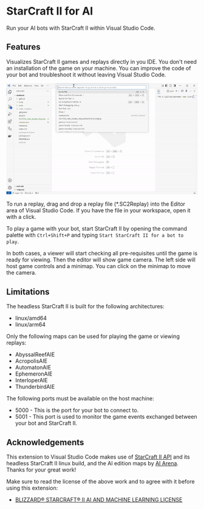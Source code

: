 # StarCraft II for AI

Run your AI bots with StarCraft II within Visual Studio Code.

## Features

Visualizes StarCraft II games and replays directly in you IDE.
You don't need an installation of the game on your machine.
You can improve the code of your bot and troubleshoot it without leaving Visual Studio Code.

![Intro](docs/vscode-starcraft-intro.gif)

To run a replay, drag and drop a replay file (*.SC2Replay) into the Editor area of Visual Studio Code. If you have the file in your workspace, open it with a click.

To play a game with your bot, start StarCraft II by opening the command palette with `Ctrl+Shift+P` and typing `Start StarCraft II for a bot to play`.

In both cases, a viewer will start checking all pre-requisites until the game is ready for viewing.
Then the editor will show game camera.
The left side will host game controls and a minimap.
You can click on the minimap to move the camera.

## Limitations

The headless StarCraft II is built for the following architectures:
* linux/amd64
* linux/arm64

Only the following maps can be used for playing the game or viewing replays:
* AbyssalReefAIE
* AcropolisAIE
* AutomatonAIE
* EphemeronAIE
* InterloperAIE
* ThunderbirdAIE

The following ports must be available on the host machine:
* 5000 - This is the port for your bot to connect to.
* 5001 - This port is used to monitor the game events exchanged between your bot and StarCraft II.

## Acknowledgements

This extension to Visual Studio Code makes use of [StarCraft II API](https://github.com/Blizzard/s2client-proto) and its headless StarCraft II linux build,
and the AI edition maps by [AI Arena](https://aiarena.net/).
Thanks for your great work!

Make sure to read the license of the above work and to agree with it before using this extension:
* [BLIZZARD® STARCRAFT® II AI AND MACHINE LEARNING LICENSE](https://blzdistsc2-a.akamaihd.net/AI_AND_MACHINE_LEARNING_LICENSE.html)
